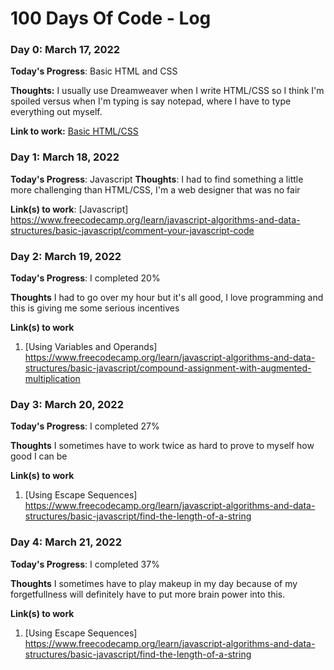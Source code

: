 # 100 Days Of Code - Log

### Day 0: March 17, 2022

**Today's Progress**: Basic HTML and CSS

**Thoughts:** I usually use Dreamweaver when I write HTML/CSS so I think I'm spoiled versus when I'm typing is say notepad, where I have to type everything out myself.

**Link to work:** [Basic HTML/CSS](https://www.freecodecamp.org/learn/responsive-web-design/basic-html-and-html5/create-a-set-of-checkboxes)


### Day 1: March 18, 2022

**Today's Progress**: Javascript
**Thoughts**: I had to find something a little more challenging than HTML/CSS, I'm a web designer that was no fair

**Link(s) to work**: [Javascript] https://www.freecodecamp.org/learn/javascript-algorithms-and-data-structures/basic-javascript/comment-your-javascript-code


### Day 2: March 19, 2022

**Today's Progress**: I completed 20%

**Thoughts** I had to go over my hour but it's all good, I love programming and this is giving me some serious incentives 

**Link(s) to work**
1. [Using Variables and Operands] https://www.freecodecamp.org/learn/javascript-algorithms-and-data-structures/basic-javascript/compound-assignment-with-augmented-multiplication


### Day 3: March 20, 2022

**Today's Progress**: I completed 27%

**Thoughts** I sometimes have to work twice as hard to prove to myself how good I can be 

**Link(s) to work**
1. [Using Escape Sequences] https://www.freecodecamp.org/learn/javascript-algorithms-and-data-structures/basic-javascript/find-the-length-of-a-string


### Day 4: March 21, 2022

**Today's Progress**: I completed 37%

**Thoughts** I sometimes have to play makeup in my day because of my forgetfullness will definitely have to put more brain power into this. 

**Link(s) to work**
1. [Using Escape Sequences] https://www.freecodecamp.org/learn/javascript-algorithms-and-data-structures/basic-javascript/find-the-length-of-a-string


